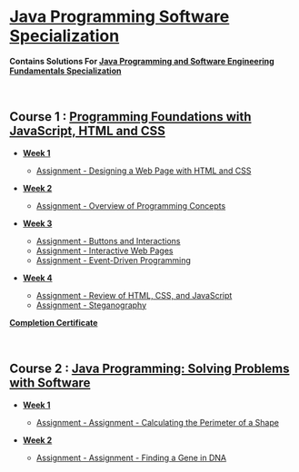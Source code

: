 # <u> Java Programming Software Specialization </u>

<b> Contains Solutions For [Java Programming and Software Engineering Fundamentals Specialization ](https://www.coursera.org/specializations/java-programming) </b>

</br>

## Course 1 : [Programming Foundations with JavaScript, HTML and CSS](https://www.coursera.org/learn/duke-programming-web?specialization=java-programming)

- [<b>Week 1</b>](https://github.com/greyhatguy007/Java-Programming-Software-Specialization/tree/main/C1-Programming%20Foundations%20with%20JavaScript%2C%20HTML%20and%20CSS/week1)
  - [Assignment - Designing a Web Page with HTML and CSS](https://github.com/greyhatguy007/Java-Programming-Software-Specialization/tree/main/C1-Programming%20Foundations%20with%20JavaScript%2C%20HTML%20and%20CSS/week1/Assignment%20-%20Designing%20a%20Web%20Page%20with%20HTML%20and%20CSS)
  
- [<b>Week 2</b>](https://github.com/greyhatguy007/Java-Programming-Software-Specialization/tree/main/C1-Programming%20Foundations%20with%20JavaScript%2C%20HTML%20and%20CSS/week2)
  - [Assignment - Overview of Programming Concepts](https://github.com/greyhatguy007/Java-Programming-Software-Specialization/tree/main/C1-Programming%20Foundations%20with%20JavaScript%2C%20HTML%20and%20CSS/week2/Assignment%20-%20Overview%20of%20Programming%20Concepts)


- [<b>Week 3</b>](https://github.com/greyhatguy007/Java-Programming-Software-Specialization/tree/main/C1-Programming%20Foundations%20with%20JavaScript%2C%20HTML%20and%20CSS/week3)

  - [Assignment - Buttons and Interactions](https://github.com/greyhatguy007/Java-Programming-Software-Specialization/tree/main/C1-Programming%20Foundations%20with%20JavaScript,%20HTML%20and%20CSS/week3/Assignment%20-%20Buttons%20and%20Interaction)
  - [Assignment - Interactive Web Pages](https://github.com/greyhatguy007/Java-Programming-Software-Specialization/tree/main/C1-Programming%20Foundations%20with%20JavaScript%2C%20HTML%20and%20CSS/week3/Assignment%20-%20Interactive%20Web%20Pages)
  - [Assignment - Event-Driven Programming](https://github.com/greyhatguy007/Java-Programming-Software-Specialization/tree/main/C1-Programming%20Foundations%20with%20JavaScript%2C%20HTML%20and%20CSS/week3/Assignment%20-%20Event-Driven%20Programming)

- [<b>Week 4</b>](https://github.com/greyhatguy007/Java-Programming-Software-Specialization/tree/main/C1-Programming%20Foundations%20with%20JavaScript%2C%20HTML%20and%20CSS/week4/Assignment%20-%20Review%20of%20HTML%2C%20CSS%2C%20and%20JavaScript)
  - [Assignment - Review of HTML, CSS, and JavaScript](https://github.com/greyhatguy007/Java-Programming-Software-Specialization/tree/main/C1-Programming%20Foundations%20with%20JavaScript%2C%20HTML%20and%20CSS/week4/Assignment%20-%20Review%20of%20HTML%2C%20CSS%2C%20and%20JavaScript)
  - [Assignment - Steganography](https://github.com/greyhatguy007/Java-Programming-Software-Specialization/tree/main/C1-Programming%20Foundations%20with%20JavaScript%2C%20HTML%20and%20CSS/week4/Assignment%20-%20Steganography)


<b> [Completion Certificate](https://www.coursera.org/account/accomplishments/certificate/READ33CLXF4B)</b>

</br> 

## Course 2 : [Java Programming: Solving Problems with Software](https://www.coursera.org/learn/java-programming)

- [<b>Week 1</b>](https://github.com/greyhatguy007/Java-Programming-Software-Specialization/tree/main/C2%20-%20Java%20Programming:%20Solving%20Problems%20with%20Software/week1)
  - [Assignment - Assignment - Calculating the Perimeter of a Shape](https://github.com/greyhatguy007/Java-Programming-Software-Specialization/tree/main/C2%20-%20Java%20Programming:%20Solving%20Problems%20with%20Software/week1/perimeter_quiz)

- [<b>Week 2</b>](https://github.com/greyhatguy007/Java-Programming-Software-Specialization/tree/main/C2%20-%20Java%20Programming:%20Solving%20Problems%20with%20Software/week2)
  - [Assignment - Assignment - Finding a Gene in DNA](https://github.com/greyhatguy007/Java-Programming-Software-Specialization/tree/main/C2%20-%20Java%20Programming:%20Solving%20Problems%20with%20Software/week2/StringsFirstAssignments)
